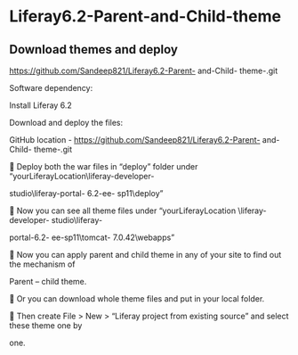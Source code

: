 # Liferay6.2-Parent-and-Child-theme

## Download themes and deploy

https://github.com/Sandeep821/Liferay6.2-Parent- and-Child- theme-.git

Software dependency:

Install Liferay 6.2

Download and deploy the files:

GitHub location - https://github.com/Sandeep821/Liferay6.2-Parent- and-Child- theme-.git

 Deploy both the war files in “deploy” folder under “yourLiferayLocation\liferay-developer-

studio\liferay-portal- 6.2-ee- sp11\deploy”

 Now you can see all theme files under “yourLiferayLocation \liferay-developer- studio\liferay-

portal-6.2- ee-sp11\tomcat- 7.0.42\webapps”

 Now you can apply parent and child theme in any of your site to find out the mechanism of

Parent – child theme.

 Or you can download whole theme files and put in your local folder.

 Then create File &gt; New &gt; “Liferay project from existing source” and select these theme one by

one.
